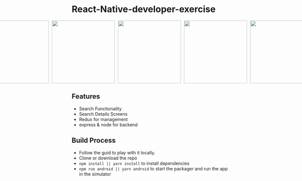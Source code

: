 <h1>React-Native-developer-exercise</h1>

<div style="display: flex; justify-content: center;">
  <img src="https://i.postimg.cc/mD7T64BL/Screenshot-1687962193.png" width="200" style="margin-right: 10px;">
  <img src="https://i.postimg.cc/J0PV94gL/Screenshot-1687962214.png" width="200" style="margin-right: 10px;">
  <img src="https://i.postimg.cc/J7Kf706w/Screenshot-1687962222.png" width="200" style="margin-right: 10px;">
  <img src="https://i.postimg.cc/bYFmFtVv/Screenshot-1687962229.png" width="200" style="margin-right: 10px;">
  <img src="https://i.postimg.cc/L60Lpcrk/Screenshot-1687962232.png" width="200" style="margin-right: 10px;">
  <img src="https://i.postimg.cc/8zTw7mjt/Screenshot-1687962246.png" width="200" style="margin-right: 10px;">
  <img src="https://i.postimg.cc/8cBMGxBD/Screenshot-1687962252.png" width="200" style="margin-right: 10px;">
  <img src="https://i.postimg.cc/QdPB2XG1/Screenshot-1687962379.png" width="200" style="margin-right: 10px;">
  <img src="https://i.postimg.cc/jSG58ZPh/Screenshot-1687962390.png" width="200" style="margin-right: 10px;">
  <img src="https://i.postimg.cc/mk22cqWT/Screenshot-1687962405.png" width="200" style="margin-right: 10px;">
  <img src="https://i.postimg.cc/VLvkm3FR/Screenshot-1687962414.png" width="200" style="margin-right: 10px;">
</div>

## Features

* Search Functionality
* Search Details Screens
* Redux for management
* express & node for backend

## Build Process

- Follow the guid to play with it locally.
- Clone or download the repo
- `npm install || yarn install` to install dependencies
- `npm run android || yarn android` to start the packager and run the app in the simulator

